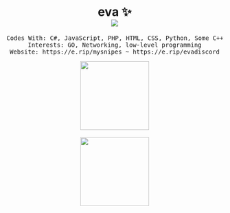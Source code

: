 <h1 align="center">
eva ✨<br />
<img src="https://komarev.com/ghpvc/?username=bqp" />
</h1>

<pre align="center">
Codes With: C#, JavaScript, PHP, HTML, CSS, Python, Some C++
Interests: GO, Networking, low-level programming
Website: https://e.rip/mysnipes ~ https://e.rip/evadiscord
</pre>

<p align="center">
  
<img height= "160" src="https://github-readme-stats.vercel.app/api?username=bqp&show_icons=true&include_all_commits=true&theme=dark" />
<br />
<br />
<img height= "160" src="https://github-readme-stats.vercel.app/api/top-langs/?username=bqp&layout=default&theme=dark" />

</p>
